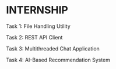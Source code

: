 # INTERNSHIP

Task 1: File Handling Utility

Task 2: REST API Client

Task 3: Multithreaded Chat Application

Task 4: AI-Based Recommendation System
